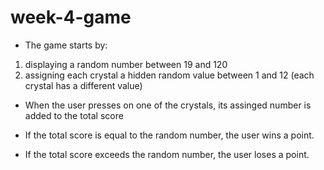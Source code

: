 # week-4-game

- The game starts by:
 1. displaying a random number between 19 and 120
 2. assigning each crystal a hidden random value between 1 and 12 (each crystal has a different value)

- When the user presses on one of the crystals, its assinged number is added to the total score

- If the total score is equal to the random number, the user wins a point.

- If the total score exceeds the random number, the user loses a point.